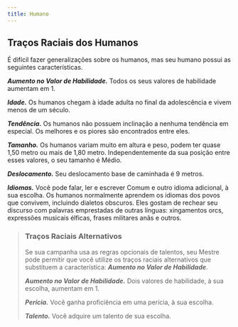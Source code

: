 ```yaml
---
title: Humano
---
```


## Traços Raciais dos Humanos

É difícil fazer generalizações sobre os humanos, mas seu humano possui as seguintes características.

**_Aumento no Valor de Habilidade._** Todos os seus valores de habilidade aumentam em 1.

**_Idade._** Os humanos chegam à idade adulta no final da adolescência e vivem menos de um século.

**_Tendência._** Os humanos não possuem inclinação a nenhuma tendência em especial. Os melhores e os piores são encontrados entre eles.

**_Tamanho._** Os humanos variam muito em altura e peso, podem ter quase 1,50 metro ou mais de 1,80 metro. Independentemente da sua posição entre esses valores, o seu tamanho é Médio.

**_Deslocamento._** Seu deslocamento base de caminhada é 9 metros.

**_Idiomas._** Você pode falar, ler e escrever Comum e outro idioma adicional, à sua escolha. Os humanos normalmente aprendem os idiomas dos povos que convivem, incluindo dialetos obscuros. Eles gostam de rechear seu discurso com palavras emprestadas de outras línguas: xingamentos orcs, expressões musicais élficas, frases militares anãs e outros.

> ### Traços Raciais Alternativos
>
> Se sua campanha usa as regras opcionais de talentos, seu Mestre pode permitir que você utilize os traços raciais alternativos que substituem a característica: **_Aumento no Valor de Habilidade_**.
>
> **_Aumento no Valor de Habilidade._** Dois valores de habilidade, à sua escolha, aumentam em 1.
>
> **_Perícia._** Você ganha proficiência em uma perícia, à sua escolha.
>
> **_Talento._** Você adquire um talento de sua escolha.
